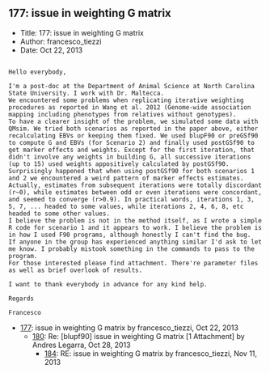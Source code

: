 ## 177: issue in weighting G matrix

- Title: 177: issue in weighting G matrix
- Author: francesco_tiezzi
- Date: Oct 22, 2013

```

Hello everybody,

I'm a post-doc at the Department of Animal Science at North Carolina State University. I work with Dr. Maltecca.
We encountered some problems when replicating iterative weighting procedures as reported in Wang et al. 2012 (Genome-wide association mapping including phenotypes from relatives without genotypes). 
To have a clearer insight of the problem, we simulated some data with QMsim. We tried both scenarios as reported in the paper above, either recalculating EBVs or keeping them fixed. We used blupF90 or preGSf90 to compute G and EBVs (for Scenario 2) and finally used postGSf90 to get marker effects and weights. Except for the first iteration, that didn't involve any weights in building G, all successive iterations (up to 15) used weights appositively calculated by postGSf90. 
Surprisingly happened that when using postGSf90 for both scenarios 1 and 2 we encountered a weird pattern of marker effects estimates. Actually, estimates from subsequent iterations were totally discordant (r~0), while estimates between odd or even iterations were concordant, and seemed to converge (r>0.9). In practical words, iterations 1, 3, 5, 7, ... headed to some values, while iterations 2, 4, 6, 8, etc headed to some other values.
I believe the problem is not in the method itself, as I wrote a simple R code for scenario 1 and it appears to work. I believe the problem is in how I used F90 programs, although honestly I can't find the bug.
If anyone in the group has experienced anything similar I'd ask to let me know. I probably mistook something in the commands to pass to the program.
For those interested please find attachment. There're parameter files as well as brief overlook of results.

I want to thank everybody in advance for any kind help.

Regards

Francesco
```

- [177](0177.md): issue in weighting G matrix by francesco_tiezzi, Oct 22, 2013
    - [180](0180.md): Re: [blupf90] issue in weighting G matrix [1 Attachment] by Andres Legarra, Oct 28, 2013
        - [184](0184.md): RE: issue in weighting G matrix by francesco_tiezzi, Nov 11, 2013
